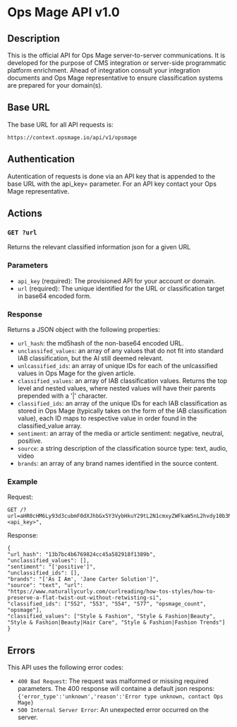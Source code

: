 # Ops Mage API v1.0

## Description

This is the official API for Ops Mage server-to-server communications. It is developed for the purpose of CMS integration or server-side programmatic platform enrichment. Ahead of integration consult your integration documents and Ops Mage representative to ensure classification systems are prepared for your domain(s).

## Base URL

The base URL for all API requests is:

`https://context.opsmage.io/api/v1/opsmage`

## Authentication
Autentication of requests is done via an API key that is appended to the base URL with the api_key= parameter. For an API key contact your Ops Mage representative.

## Actions

### `GET ?url`

Returns the relevant classified information json for a given URL

### Parameters

- `api_key` (required): The provisioned API for your account or domain.
- `url` (required): The unique identified for the URL or classification target in base64 encoded form.

### Response

Returns a JSON object with the following properties:

- `url_hash`: the md5hash of the non-base64 encoded URL.
- `unclassifed_values`: an array of any values that do not fit into standard IAB classification, but the AI still deemed relevant.
- `unlcassified_ids`: an array of unique IDs for each of the unlcassified values in Ops Mage for the given article.
- `classified_values`: an array of IAB classification values. Returns the top level and nested values, where nested values will have their parents prepended with a '|' character.
- `classified_ids`: an array of the unique IDs for each IAB classification as stored in Ops Mage (typically takes on the form of the IAB classification value), each ID maps to respective value in order found in the classified_value array.
- `sentiment`: an array of the media or article sentiment: negative, neutral, positive.
- `source`: a string description of the classification source type: text, audio, video
- `brands`: an array of any brand names identified in the source content.

### Example

Request:

```
GET /?url=aHR0cHM6Ly93d3cubmF0dXJhbGx5Y3VybHkuY29tL2N1cmxyZWFkaW5nL2hvdy10b3Mtc3R5bGVzL2hvdy10by1wcmVzZXJ2ZS1hLWZsYXQtdHdpc3Qtb3V0LXdpdGhvdXQtcmV0d2lzdGluZy1zaQ==&api_key=<api_key>",
```

Response:

```
{
"url_hash": "13b7bc4b6769824cc45a582918f1389b",
"unclassified_values": [],
"sentiment": "['positive']",
"unclassified_ids": [],
"brands": "['As I Am', 'Jane Carter Solution']",
"source": "text", "url": "https://www.naturallycurly.com/curlreading/how-tos-styles/how-to-preserve-a-flat-twist-out-without-retwisting-si",
"classified_ids": ["552", "553", "554", "577", "opsmage_count", "opsmage"],
"classified_values": ["Style & Fashion", "Style & Fashion|Beauty", "Style & Fashion|Beauty|Hair Care", "Style & Fashion|Fashion Trends"]
}

```

## Errors

This API uses the following error codes:

- `400 Bad Request`: The request was malformed or missing required parameters.
  The 400 response will containe a default json respons: `{'error_type':'unknown','reason':'Error type unknown, contact Ops Mage}`
- `500 Internal Server Error`: An unexpected error occurred on the server.
